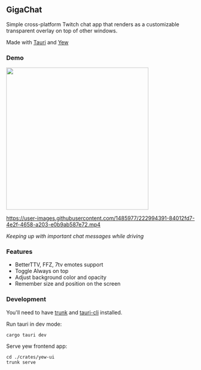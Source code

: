 ## GigaChat

Simple cross-platform Twitch chat app that renders as a customizable transparent overlay on top of other windows.

Made with [Tauri](https://tauri.app/) and [Yew](https://yew.rs/)

### Demo

<img src="https://user-images.githubusercontent.com/1485977/223316965-1df79e11-f748-4170-97f4-6ac3b98ec60c.gif" width="380">

https://user-images.githubusercontent.com/1485977/222994391-84012fd7-4e2f-4658-a203-e0b9ab587e72.mp4

*Keeping up with important chat messages while driving*

### Features
* BetterTTV, FFZ, 7tv emotes support
* Toggle Always on top
* Adjust background color and opacity
* Remember size and position on the screen

### Development

You'll need to have [trunk](https://trunkrs.dev/) and [tauri-cli](https://crates.io/crates/tauri-cli) installed.

Run tauri in dev mode:

```
cargo tauri dev
```

Serve yew frontend app:

```
cd ./crates/yew-ui
trunk serve
```

